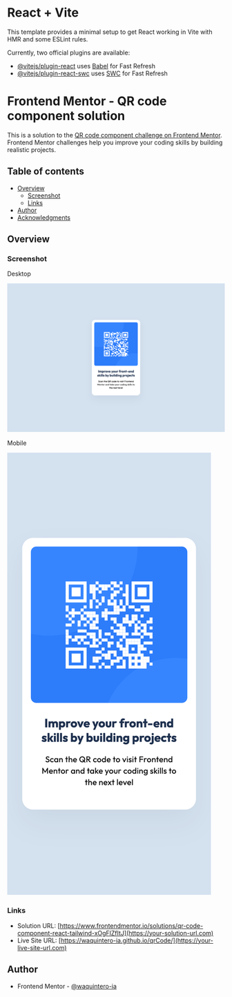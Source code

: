 # React + Vite

This template provides a minimal setup to get React working in Vite with HMR and some ESLint rules.

Currently, two official plugins are available:

- [@vitejs/plugin-react](https://github.com/vitejs/vite-plugin-react/blob/main/packages/plugin-react/README.md) uses [Babel](https://babeljs.io/) for Fast Refresh
- [@vitejs/plugin-react-swc](https://github.com/vitejs/vite-plugin-react-swc) uses [SWC](https://swc.rs/) for Fast Refresh

# Frontend Mentor - QR code component solution

This is a solution to the [QR code component challenge on Frontend Mentor](https://www.frontendmentor.io/challenges/qr-code-component-iux_sIO_H). Frontend Mentor challenges help you improve your coding skills by building realistic projects. 

## Table of contents

- [Overview](#overview)
  - [Screenshot](#screenshot)
  - [Links](#links)
- [Author](#author)
- [Acknowledgments](#acknowledgments)

## Overview

### Screenshot

Desktop

![](./Desktop.png)

Mobile

![](./Mobile.png)

### Links

- Solution URL: [https://www.frontendmentor.io/solutions/qr-code-component-react-tailwind-xOgFlZfItJ](https://your-solution-url.com)
- Live Site URL: [https://waquintero-ia.github.io/qrCode/](https://your-live-site-url.com)

## Author

- Frontend Mentor - [@waquintero-ia](https://www.frontendmentor.io/profile/yourusername)
